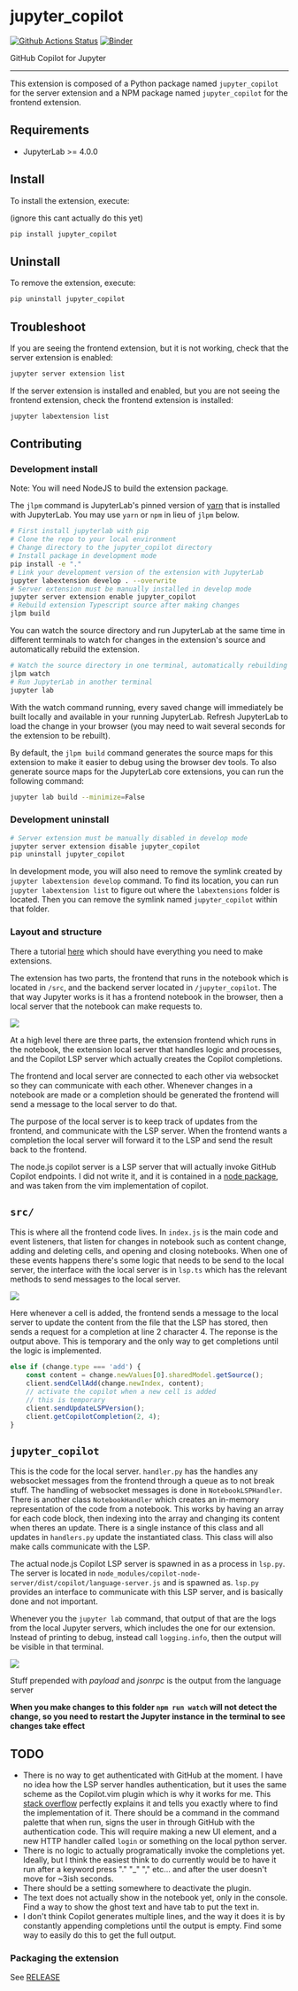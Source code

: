 # jupyter_copilot

[![Github Actions Status](/workflows/Build/badge.svg)](/actions/workflows/build.yml)
[![Binder](https://mybinder.org/badge_logo.svg)](https://mybinder.org/v2/gh//main?urlpath=lab)

GitHub Copilot for Jupyter

---

This extension is composed of a Python package named `jupyter_copilot`
for the server extension and a NPM package named `jupyter_copilot`
for the frontend extension.

## **Requirements**

- JupyterLab >= 4.0.0

## Install

To install the extension, execute:

(ignore this cant actually do this yet)

```bash
pip install jupyter_copilot
```

## Uninstall

To remove the extension, execute:

```bash
pip uninstall jupyter_copilot
```

## Troubleshoot

If you are seeing the frontend extension, but it is not working, check
that the server extension is enabled:

```bash
jupyter server extension list
```

If the server extension is installed and enabled, but you are not seeing
the frontend extension, check the frontend extension is installed:

```bash
jupyter labextension list
```

## Contributing

### Development install

Note: You will need NodeJS to build the extension package.

The `jlpm` command is JupyterLab's pinned version of
[yarn](https://yarnpkg.com/) that is installed with JupyterLab. You may use
`yarn` or `npm` in lieu of `jlpm` below.

```bash
# First install jupyterlab with pip
# Clone the repo to your local environment
# Change directory to the jupyter_copilot directory
# Install package in development mode
pip install -e "."
# Link your development version of the extension with JupyterLab
jupyter labextension develop . --overwrite
# Server extension must be manually installed in develop mode
jupyter server extension enable jupyter_copilot
# Rebuild extension Typescript source after making changes
jlpm build
```

You can watch the source directory and run JupyterLab at the same time in different terminals to watch for changes in the extension's source and automatically rebuild the extension.

```bash
# Watch the source directory in one terminal, automatically rebuilding when needed
jlpm watch
# Run JupyterLab in another terminal
jupyter lab
```

With the watch command running, every saved change will immediately be built locally and available in your running JupyterLab. Refresh JupyterLab to load the change in your browser (you may need to wait several seconds for the extension to be rebuilt).

By default, the `jlpm build` command generates the source maps for this extension to make it easier to debug using the browser dev tools. To also generate source maps for the JupyterLab core extensions, you can run the following command:

```bash
jupyter lab build --minimize=False
```

### Development uninstall

```bash
# Server extension must be manually disabled in develop mode
jupyter server extension disable jupyter_copilot
pip uninstall jupyter_copilot
```

In development mode, you will also need to remove the symlink created by `jupyter labextension develop`
command. To find its location, you can run `jupyter labextension list` to figure out where the `labextensions`
folder is located. Then you can remove the symlink named `jupyter_copilot` within that folder.

### Layout and structure

There a tutorial [here](https://jupyterlab.readthedocs.io/en/latest/extension/extension_tutorial.html) which should have everything you need to make extensions.

The extension has two parts, the frontend that runs in the notebook which is located in `/src`, and the backend server located in `/jupyter_copilot`. The that way Jupyter works is it has a frontend notebook in the browser, then a local server that the notebook can make requests to.

![](./imgs/diagram.png)

At a high level there are three parts, the extension frontend which runs in the notebook, the extension local server that handles logic and processes, and the Copilot LSP server which actually creates the Copilot completions.

The frontend and local server are connected to each other via websocket so they can communicate with each other. Whenever changes in a notebook are made or a completion should be generated the frontend will send a message to the local server to do that.

The purpose of the local server is to keep track of updates from the frontend, and communicate with the LSP server. When the frontend wants a completion the local server will forward it to the LSP and send the result back to the frontend.

The node.js copilot server is a LSP server that will actually invoke GitHub Copilot endpoints. I did not write it, and it is contained in a [node package](https://www.npmjs.com/package/copilot-node-server?activeTab=dependents), and was taken from the vim implementation of copilot.

## `src/`

This is where all the frontend code lives. In `index.js` is the main code and event listeners, that listen for changes in notebook such as content change, adding and deleting cells, and opening and closing notebooks. When one of these events happens there's some logic that needs to be send to the local server, the interface with the local server is in `lsp.ts` which has the relevant methods to send messages to the local server.

![](./imgs/console.png)

Here whenever a cell is added, the frontend sends a message to the local server to update the content from the file that the LSP has stored, then sends a request for a completion at line 2 character 4. The reponse is the output above. This is temporary and the only way to get completions until the logic is implemented.

```ts
else if (change.type === 'add') {
    const content = change.newValues[0].sharedModel.getSource();
    client.sendCellAdd(change.newIndex, content);
    // activate the copilot when a new cell is added
    // this is temporary
    client.sendUpdateLSPVersion();
    client.getCopilotCompletion(2, 4);
}
```

## `jupyter_copilot`

This is the code for the local server. `handler.py` has the handles any websocket messages from the frontend through a queue as to not break stuff. The handling of websocket messages is done in `NotebookLSPHandler`. There is another class `NotebookHandler` which creates an in-memory representation of the code from a notebook. This works by having an array for each code block, then indexing into the array and changing its content when theres an update. There is a single instance of this class and all updates in `handlers.py` update the instantiated class. This class will also make calls communicate with the LSP.

The actual node.js Copilot LSP server is spawned in as a process in `lsp.py`. The server is located in `node_modules/copilot-node-server/dist/copilot/language-server.js` and is spawned as. `lsp.py` provides an interface to communicate with this LSP server, and is basically done and not important.

Whenever you the `jupyter lab` command, that output of that are the logs from the local Jupyter servers, which includes the one for our extension. Instead of printing to debug, instead call `logging.info`, then the output will be visible in that terminal.

![](./imgs/terminal.png)

Stuff prepended with _payload_ and _jsonrpc_ is the output from the language server

**When you make changes to this folder `npm run watch` will not detect the change, so you need to restart the Jupyter instance in the terminal to see changes take effect**

## TODO

- There is no way to get authenticated with GitHub at the moment. I have no idea how the LSP server handles authentication, but it uses the same scheme as the Copilot.vim plugin which is why it works for me. This [stack overflow](https://stackoverflow.com/a/77659136) perfectly explains it and tells you exactly where to find the implementation of it. There should be a command in the command palette that when run, signs the user in through GitHub with the authentication code. This will require making a new UI element, and a new HTTP handler called `login` or something on the local python server.
- There is no logic to actually programatically invoke the completions yet. Ideally, but I think the easiest think to do currently would be to have it run after a keyword press "." "\_" "," etc... and after the user doesn't move for ~3ish seconds.
- There should be a setting somewhere to deactivate the plugin.
- The text does not actually show in the notebook yet, only in the console. Find a way to show the ghost text and have tab to put the text in.
- I don't think Copilot generates multiple lines, and the way it does it is by constantly appending completions until the output is empty. Find some way to easily do this to get the full output.

### Packaging the extension

See [RELEASE](RELEASE.md)
